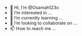 - 👋 Hi, I’m @Osamah123o
- 👀 I’m interested in ...
- 🌱 I’m currently learning ...
- 💞️ I’m looking to collaborate on ...
- 📫 How to reach me ...

<!---
Osamah123o/Osamah123o is a ✨ special ✨ repository because its `README.md` (this file) appears on your GitHub profile.
You can click the Preview link to take a look at your changes.
--->
